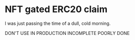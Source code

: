 # NFT gated ERC20 claim

I was just passing the time of a dull, cold morning. 

DON'T USE IN PRODUCTION
INCOMPLETE
POORLY DONE